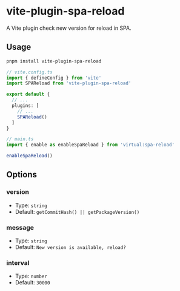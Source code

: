 # vite-plugin-spa-reload

A Vite plugin check new version for reload in SPA.

## Usage

```bash
pnpm install vite-plugin-spa-reload
```

```ts
// vite.config.ts
import { defineConfig } from 'vite'
import SPAReload from 'vite-plugin-spa-reload'

export default {
  // ...
  plugins: [
    // ...
    SPAReload()
  ]
}
```

```ts
// main.ts
import { enable as enableSpaReload } from 'virtual:spa-reload'

enableSpaReload()
```

## Options

### version

- Type: `string`
- Default: `getCommitHash() || getPackageVersion()`

### message

- Type: `string`
- Default: `New version is available, reload?`

### interval

- Type: `number`
- Default: `30000`
